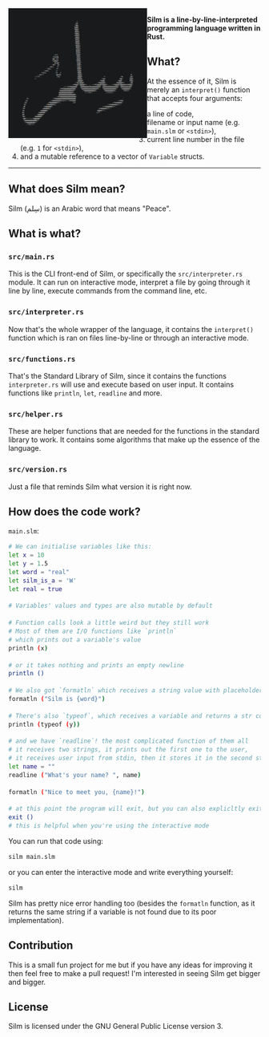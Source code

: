 <img align="left" style="width: 277px" src="./silm.png" width="277" />

**Silm is a line-by-line-interpreted programming language written in Rust.**

## What?

At the essence of it, Silm is merely an `interpret()` function that accepts four arguments:
1. a line of code,
2. filename or input name (e.g. `main.slm` or `<stdin>`),
3. current line number in the file (e.g. `1` for `<stdin>`),
4. and a mutable reference to a vector of `Variable` structs.

---

## What does Silm mean?

Silm (سِلم) is an Arabic word that means "Peace".

## What is what?

### `src/main.rs`

This is the CLI front-end of Silm, or specifically the `src/interpreter.rs` module. It can run on interactive mode, interpret a file by going through it line by line, execute commands from the command line, etc.

### `src/interpreter.rs`

Now that's the whole wrapper of the language, it contains the `interpret()` function which is ran on files line-by-line or through an interactive mode.

### `src/functions.rs`

That's the Standard Library of Silm, since it contains the functions `interpreter.rs` will use and execute based on user input. It contains functions like `println`, `let`, `readline` and more.

### `src/helper.rs`

These are helper functions that are needed for the functions in the standard library to work. It contains some algorithms that make up the essence of the language.

### `src/version.rs`

Just a file that reminds Silm what version it is right now.

## How does the code work?

`main.slm`:
```bash
# We can initialise variables like this:
let x = 10
let y = 1.5
let word = "real"
let silm_is_a = 'W'
let real = true

# Variables' values and types are also mutable by default

# Function calls look a little weird but they still work
# Most of them are I/O functions like `println`
# which prints out a variable's value
println (x)

# or it takes nothing and prints an empty newline
println ()

# We also got `formatln` which receives a string value with placeholders for variables
formatln ("Silm is {word}")

# There's also `typeof`, which receives a variable and returns a str containing the variable's datatype
println (typeof (y))

# and we have `readline`! the most complicated function of them all
# it receives two strings, it prints out the first one to the user,
# it receives user input from stdin, then it stores it in the second string
let name = ""
readline ("What's your name? ", name)

formatln ("Nice to meet you, {name}!")

# at this point the program will exit, but you can also explicltly exit using:
exit ()
# this is helpful when you're using the interactive mode
```

You can run that code using:
```bash
silm main.slm
```

or you can enter the interactive mode and write everything yourself:
```bash
silm
```

Silm has pretty nice error handling too (besides the `formatln` function, as it returns the same string if a variable is not found due to its poor implementation).

## Contribution

This is a small fun project for me but if you have any ideas for improving it then feel free to make a pull request! I'm interested in seeing Silm get bigger and bigger.

## License

Silm is licensed under the GNU General Public License version 3.
